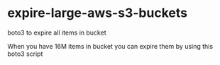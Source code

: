 # expire-large-aws-s3-buckets
boto3 to expire all items in bucket

When you have 16M items in bucket you can expire them by using this boto3 script
